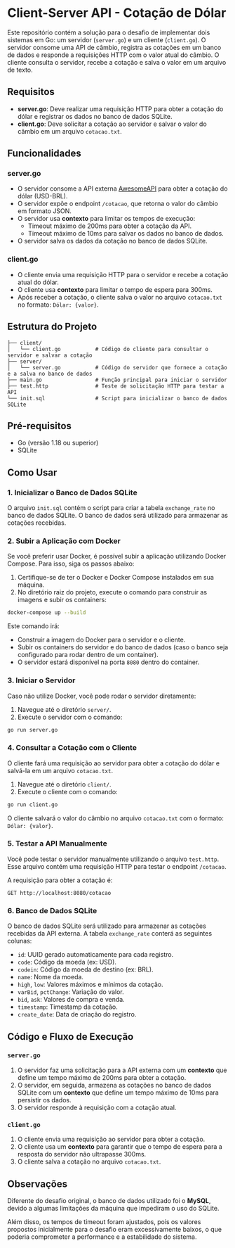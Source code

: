 # Client-Server API - Cotação de Dólar

Este repositório contém a solução para o desafio de implementar dois sistemas em Go: um servidor (`server.go`) e um cliente (`client.go`). O servidor consome uma API de câmbio, registra as cotações em um banco de dados e responde a requisições HTTP com o valor atual do câmbio. O cliente consulta o servidor, recebe a cotação e salva o valor em um arquivo de texto.

## Requisitos

- **server.go**: Deve realizar uma requisição HTTP para obter a cotação do dólar e registrar os dados no banco de dados SQLite.
- **client.go**: Deve solicitar a cotação ao servidor e salvar o valor do câmbio em um arquivo `cotacao.txt`.

## Funcionalidades

### server.go

- O servidor consome a API externa [AwesomeAPI](https://economia.awesomeapi.com.br/json/last/USD-BRL) para obter a cotação do dólar (USD-BRL).
- O servidor expõe o endpoint `/cotacao`, que retorna o valor do câmbio em formato JSON.
- O servidor usa **contexto** para limitar os tempos de execução:
  - Timeout máximo de 200ms para obter a cotação da API.
  - Timeout máximo de 10ms para salvar os dados no banco de dados.
- O servidor salva os dados da cotação no banco de dados SQLite.

### client.go

- O cliente envia uma requisição HTTP para o servidor e recebe a cotação atual do dólar.
- O cliente usa **contexto** para limitar o tempo de espera para 300ms.
- Após receber a cotação, o cliente salva o valor no arquivo `cotacao.txt` no formato: `Dólar: {valor}`.

## Estrutura do Projeto

```
├── client/
│   └── client.go           # Código do cliente para consultar o servidor e salvar a cotação
├── server/
│   └── server.go           # Código do servidor que fornece a cotação e a salva no banco de dados
├── main.go                 # Função principal para iniciar o servidor
├── test.http               # Teste de solicitação HTTP para testar a API
└── init.sql                # Script para inicializar o banco de dados SQLite
```

## Pré-requisitos

- Go (versão 1.18 ou superior)
- SQLite

## Como Usar

### 1. Inicializar o Banco de Dados SQLite

O arquivo `init.sql` contém o script para criar a tabela `exchange_rate` no banco de dados SQLite. O banco de dados será utilizado para armazenar as cotações recebidas.

### 2. Subir a Aplicação com Docker

Se você preferir usar Docker, é possível subir a aplicação utilizando Docker Compose. Para isso, siga os passos abaixo:

1. Certifique-se de ter o Docker e Docker Compose instalados em sua máquina.
2. No diretório raiz do projeto, execute o comando para construir as imagens e subir os containers:

```bash
docker-compose up --build
```

Este comando irá:

- Construir a imagem do Docker para o servidor e o cliente.
- Subir os containers do servidor e do banco de dados (caso o banco seja configurado para rodar dentro de um container).
- O servidor estará disponível na porta `8080` dentro do container.

### 3. Iniciar o Servidor

Caso não utilize Docker, você pode rodar o servidor diretamente:

1. Navegue até o diretório `server/`.
2. Execute o servidor com o comando:

```bash
go run server.go
```

### 4. Consultar a Cotação com o Cliente

O cliente fará uma requisição ao servidor para obter a cotação do dólar e salvá-la em um arquivo `cotacao.txt`.

1. Navegue até o diretório `client/`.
2. Execute o cliente com o comando:

```bash
go run client.go
```

O cliente salvará o valor do câmbio no arquivo `cotacao.txt` com o formato: `Dólar: {valor}`.

### 5. Testar a API Manualmente

Você pode testar o servidor manualmente utilizando o arquivo `test.http`. Esse arquivo contém uma requisição HTTP para testar o endpoint `/cotacao`.

A requisição para obter a cotação é:

```http
GET http://localhost:8080/cotacao
```

### 6. Banco de Dados SQLite

O banco de dados SQLite será utilizado para armazenar as cotações recebidas da API externa. A tabela `exchange_rate` conterá as seguintes colunas:

- `id`: UUID gerado automaticamente para cada registro.
- `code`: Código da moeda (ex: USD).
- `codein`: Código da moeda de destino (ex: BRL).
- `name`: Nome da moeda.
- `high`, `low`: Valores máximos e mínimos da cotação.
- `varBid`, `pctChange`: Variação do valor.
- `bid`, `ask`: Valores de compra e venda.
- `timestamp`: Timestamp da cotação.
- `create_date`: Data de criação do registro.

## Código e Fluxo de Execução

### `server.go`

1. O servidor faz uma solicitação para a API externa com um **contexto** que define um tempo máximo de 200ms para obter a cotação.
2. O servidor, em seguida, armazena as cotações no banco de dados SQLite com um **contexto** que define um tempo máximo de 10ms para persistir os dados.
3. O servidor responde à requisição com a cotação atual.

### `client.go`

1. O cliente envia uma requisição ao servidor para obter a cotação.
2. O cliente usa um **contexto** para garantir que o tempo de espera para a resposta do servidor não ultrapasse 300ms.
3. O cliente salva a cotação no arquivo `cotacao.txt`.

## Observações
Diferente do desafio original, o banco de dados utilizado foi o **MySQL**, devido a algumas limitações da máquina que impediram o uso do SQLite.

Além disso, os tempos de timeout foram ajustados, pois os valores propostos inicialmente para o desafio eram excessivamente baixos, o que poderia comprometer a performance e a estabilidade do sistema.